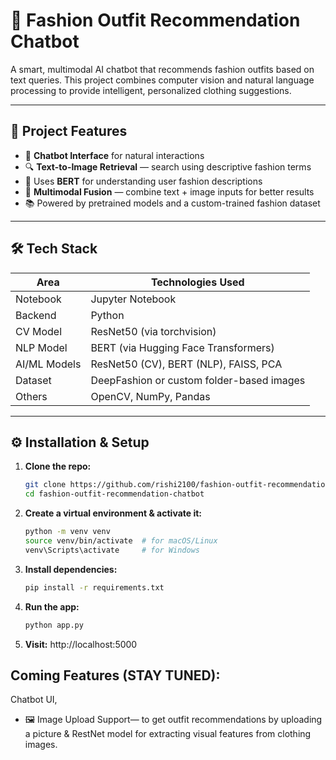 # 👗 Fashion Outfit Recommendation Chatbot

A smart, multimodal AI chatbot that recommends fashion outfits based on text queries. This project combines computer vision and natural language processing to provide intelligent, personalized clothing suggestions.

---

## 📌 Project Features

- 🧠 **Chatbot Interface** for natural interactions  
- 🔍 **Text-to-Image Retrieval** — search using descriptive fashion terms
- 🧠 Uses **BERT** for understanding user fashion descriptions  
- 🔄 **Multimodal Fusion** — combine text + image inputs for better results  
- 📚 Powered by pretrained models and a custom-trained fashion dataset

---

## 🛠️ Tech Stack

| Area            | Technologies Used                            |
|-----------------|-----------------------------------------------|
| Notebook        | Jupyter Notebook                              |
| Backend         | Python                                        |
| CV Model        | ResNet50 (via torchvision)                    |
| NLP Model       | BERT (via Hugging Face Transformers)          |
| AI/ML Models    | ResNet50 (CV), BERT (NLP), FAISS, PCA         |
| Dataset         | DeepFashion or custom folder-based images     |
| Others          | OpenCV, NumPy, Pandas                         |

---

## ⚙️ Installation & Setup

1. **Clone the repo:**
   ```bash
   git clone https://github.com/rishi2100/fashion-outfit-recommendation-chatbot.git
   cd fashion-outfit-recommendation-chatbot
2. **Create a virtual environment & activate it:**
   ```bash
   python -m venv venv
   source venv/bin/activate  # for macOS/Linux
   venv\Scripts\activate     # for Windows
3. **Install dependencies:**
   ```bash
   pip install -r requirements.txt
4. **Run the app:**
   ```bash
   python app.py
5.  **Visit:**
    http://localhost:5000

## Coming Features (STAY TUNED):
   Chatbot UI,
   - 🖼️ Image Upload Support— to get outfit recommendations by uploading a picture & RestNet model for extracting visual features from clothing images.

